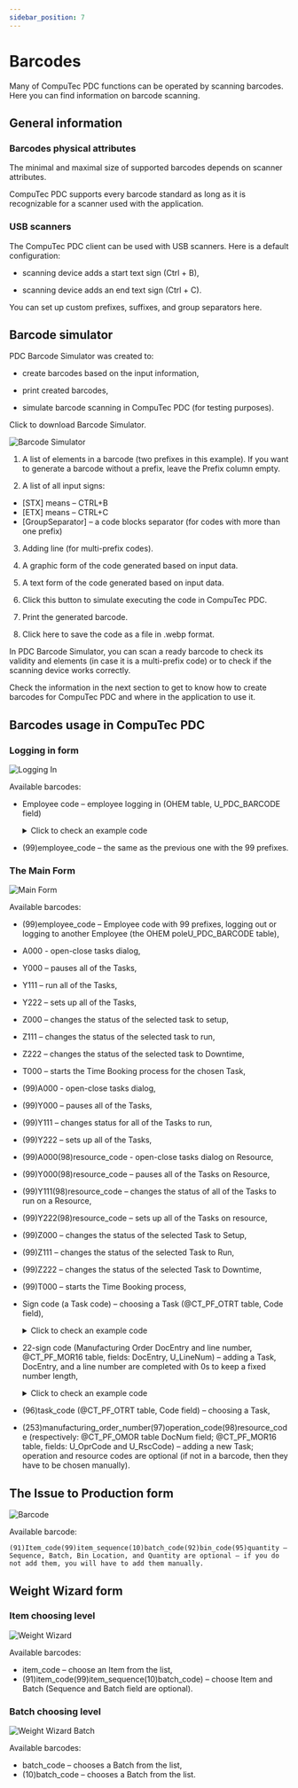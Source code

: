 ```yaml
---
sidebar_position: 7
---
```


# Barcodes

Many of CompuTec PDC functions can be operated by scanning barcodes. Here you can find information on barcode scanning.

## General information

### Barcodes physical attributes

The minimal and maximal size of supported barcodes depends on scanner attributes.

CompuTec PDC supports every barcode standard as long as it is recognizable for a scanner used with the application.

### USB scanners

The CompuTec PDC client can be used with USB scanners. Here is a default configuration:

- scanning device adds a start text sign (Ctrl + B),

- scanning device adds an end text sign (Ctrl + C).

You can set up custom prefixes, suffixes, and group separators here.

## Barcode simulator

PDC Barcode Simulator was created to:

- create barcodes based on the input information,

- print created barcodes,

- simulate barcode scanning in CompuTec PDC (for testing purposes).

Click to download Barcode Simulator.<!--TODO: Link -->

![Barcode Simulator](./media/barcodes/barcode-simulator.webp)

1. A list of elements in a barcode (two prefixes in this example). If you want to generate a barcode without a prefix, leave the Prefix column empty.

2. A list of all input signs:

- \[STX\] means – CTRL+B
- \[ETX\] means – CTRL+C
- \[GroupSeparator\] – a code blocks separator (for codes with more than one prefix)

3. Adding line (for multi-prefix codes).

4. A graphic form of the code generated based on input data.

5. A text form of the code generated based on input data.

6. Click this button to simulate executing the code in CompuTec PDC.

7. Print the generated barcode.

8. Click here to save the code as a file in .webp format.

In PDC Barcode Simulator, you can scan a ready barcode to check its validity and elements (in case it is a multi-prefix code) or to check if the scanning device works correctly.

Check the information in the next section to get to know how to create barcodes for CompuTec PDC and where in the application to use it.

## Barcodes usage in CompuTec PDC

### Logging in form

![Logging In](./media/barcodes/pdc-logging-in.webp)

Available barcodes:

- Employee code – employee logging in (OHEM table, U_PDC_BARCODE field)
    <details>
        <summary>Click to check an example code</summary>
        <table>
            <thead>
                <tr>
                    <th>Barcode</th>
                    <th rowspan="2">Represents</th>
                </tr>
                <tr>
                    <th>Employee code (OHEM → U_PDC_BARCODE)</th>
                </tr>
            </thead>
            <tbody>
                <tr>
                    <td>1234</td>
                    <td>Employee with code 1234</td>
                </tr>
            </tbody>
        </table>
    </details>

- (99)employee_code – the same as the previous one with the 99 prefixes.

### The Main Form

![Main Form](./media/barcodes/pdc-main-form.webp)

Available barcodes:

- (99)employee_code – Employee code with 99 prefixes, logging out or logging to another Employee (the OHEM poleU_PDC_BARCODE table),

- A000 - open-close tasks dialog,

- Y000 – pauses all of the Tasks,

- Y111 – run all of the Tasks,

- Y222 – sets up all of the Tasks,

- Z000 – changes the status of the selected task to setup,

- Z111 – changes the status of the selected task to run,

- Z222 – changes the status of the selected task to Downtime,

- T000 – starts the Time Booking process for the chosen Task,

- (99)A000 - open-close tasks dialog,

- (99)Y000 – pauses all of the Tasks,

- (99)Y111 – changes status for all of the Tasks to run,

- (99)Y222 – sets up all of the Tasks,

- (99)A000(98)resource_code - open-close tasks dialog on Resource,

- (99)Y000(98)resource_code – pauses all of the Tasks on Resource,

- (99)Y111(98)resource_code – changes the status of all of the Tasks to run on a Resource,

- (99)Y222(98)resource_code – sets up all of the Tasks on resource,

- (99)Z000 – changes the status of the selected Task to Setup,

- (99)Z111 – changes the status of the selected Task to Run,

- (99)Z222 – changes the status of the selected Task to Downtime,

- (99)T000 – starts the Time Booking process,

- Sign code (a Task code) – choosing a Task (@CT_PF_OTRT table, Code field),
    <details>
        <summary>Click to check an example code</summary>
        <table>
            <thead>
                <tr>
                    <th rowspan="2"></th>
                    <th>Barcode</th>
                    <th rowspan="2">Represents</th>
                </tr>
                <tr>
                    <th>Tile code (@CT_PF_OTRT→ Code)</th>
                </tr>
            </thead>
            <tbody>
                <tr>
                    <td>SQL Example</td>
                    <td>00000000000000000000000000001H</td>
                    <td>Tile with code 00000000000000000000000000001H</td>
                </tr>
                <tr>
                    <td>HANA Example</td>
                    <td>0000000001H</td>
                    <td>Tile with code 0000000001H</td>
                </tr>
            </tbody>
        </table>
    </details>

- 22-sign code (Manufacturing Order DocEntry and line number, @CT_PF_MOR16 table, fields: DocEntry, U_LineNum) – adding a Task, DocEntry, and a line number are completed with 0s to keep a fixed number length,
    <details>
        <summary>Click to check an example code</summary>
        <table>
            <thead>
                <tr>
                    <th colspan="2">Barcode</th>
                    <th rowspan="2">Represents</th>
                </tr>
                <tr>
                    <th>Manufacturing Order Document Doc Entry(11 characters)</th>
                    <th>Line number (11 characters)</th>
                </tr>
            </thead>
            <tbody>
                <tr>
                    <td>00000001234</td>
                    <td>00000000005</td>
                    <td rowspan="2">MOR doc entry 1234 and line number 5</td>
                </tr>
                <tr>
                    <td colspan="2">0000000123400000000005</td>
                </tr>
            </tbody>
        </table>
    </details>

- (96)task_code (@CT_PF_OTRT table, Code field) – choosing a Task,

- (253)manufacturing_order_number(97)operation_code(98)resource_code (respectively: @CT_PF_OMOR table DocNum field; @CT_PF_MOR16 table, fields: U_OprCode and U_RscCode) – adding a new Task; operation and resource codes are optional (if not in a barcode, then they have to be chosen manually).

## The Issue to Production form

![Barcode](./media/barcodes/barcode.webp)

Available barcode:

    (91)Item_code(99)item_sequence(10)batch_code(92)bin_code(95)quantity – Sequence, Batch, Bin Location, and Quantity are optional – if you do not add them, you will have to add them manually.

## Weight Wizard form

### Item choosing level

![Weight Wizard](./media/barcodes/weight-wizard.webp)

Available barcodes:

- item_code – choose an Item from the list,
- (91)item_code(99)item_sequence(10)batch_code) – choose Item and Batch (Sequence and Batch field are optional).

### Batch choosing level

![Weight Wizard Batch](./media/barcodes/weight-wizard-batch.webp)

Available barcodes:

- batch_code – chooses a Batch from the list,
- (10)batch_code – chooses a Batch from the list.
